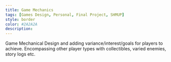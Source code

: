 ```yaml
---
title: Game Mechanics
tags: [Games Design, Personal, Final Project, SHMUP]
style: border
color: #2A2A2A
description: 
---
```


Game Mechanical Design and adding variance/interest/goals for players to achieve. Encompassing other player types with collectibles, varied enemies, story logs etc.